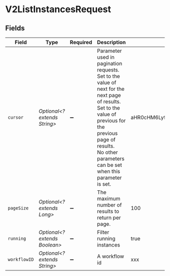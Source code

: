 # V2ListInstancesRequest


## Fields

| Field                                                                                                                                                                                                                    | Type                                                                                                                                                                                                                     | Required                                                                                                                                                                                                                 | Description                                                                                                                                                                                                              | Example                                                                                                                                                                                                                  |
| ------------------------------------------------------------------------------------------------------------------------------------------------------------------------------------------------------------------------ | ------------------------------------------------------------------------------------------------------------------------------------------------------------------------------------------------------------------------ | ------------------------------------------------------------------------------------------------------------------------------------------------------------------------------------------------------------------------ | ------------------------------------------------------------------------------------------------------------------------------------------------------------------------------------------------------------------------ | ------------------------------------------------------------------------------------------------------------------------------------------------------------------------------------------------------------------------ |
| `cursor`                                                                                                                                                                                                                 | *Optional<? extends String>*                                                                                                                                                                                             | :heavy_minus_sign:                                                                                                                                                                                                       | Parameter used in pagination requests.<br/>Set to the value of next for the next page of results.<br/>Set to the value of previous for the previous page of results.<br/>No other parameters can be set when this parameter is set.<br/> | aHR0cHM6Ly9nLnBhZ2UvTmVrby1SYW1lbj9zaGFyZQ==                                                                                                                                                                             |
| `pageSize`                                                                                                                                                                                                               | *Optional<? extends Long>*                                                                                                                                                                                               | :heavy_minus_sign:                                                                                                                                                                                                       | The maximum number of results to return per page.<br/>                                                                                                                                                                   | 100                                                                                                                                                                                                                      |
| `running`                                                                                                                                                                                                                | *Optional<? extends Boolean>*                                                                                                                                                                                            | :heavy_minus_sign:                                                                                                                                                                                                       | Filter running instances                                                                                                                                                                                                 | true                                                                                                                                                                                                                     |
| `workflowID`                                                                                                                                                                                                             | *Optional<? extends String>*                                                                                                                                                                                             | :heavy_minus_sign:                                                                                                                                                                                                       | A workflow id                                                                                                                                                                                                            | xxx                                                                                                                                                                                                                      |